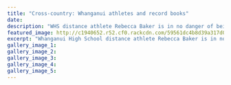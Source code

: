 ```yaml
---
title: "Cross-country: Whanganui athletes and record books"
date: 
description: "WHS distance athlete Rebecca Baker is in no danger of being left out of the record books..."
featured_image: http://c1940652.r52.cf0.rackcdn.com/59561dc4b8d39a317d0001d2/Rebecca-Baker-chron-PHOTO-ONLY-29-June.jpg
excerpt: "Whanganui High School distance athlete Rebecca Baker is in no danger of being left out of the record books."
gallery_image_1: 
gallery_image_2: 
gallery_image_3: 
gallery_image_4: 
gallery_image_5: 
---
```


